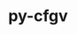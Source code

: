---
title: "py-cfgv"
layout: cache
categories: [package, develop-2025-02-09]
meta: {"versions": ["3.4.0"], "compilers": ["gcc@=11.4.0", "oneapi@=2024.2.1"], "oss": ["ubuntu22.04"], "platforms": ["linux"], "targets": ["x86_64_v3"], "stacks": ["e4s", "e4s-oneapi", "root"], "num_specs": 3, "num_specs_by_stack": {"root": 3, "e4s": 1, "e4s-oneapi": 2}}
spec_details: [{"hash": "vk7ozzs2afe2jhc7vrm3hsols2g2dblx", "compiler": "gcc@=11.4.0", "versions": ["3.4.0"], "os": "ubuntu22.04", "platform": "linux", "target": "x86_64_v3", "variants": ["build_system=python_pip"], "stacks": ["root", "e4s"], "size": "-", "tarball": "https://binaries.spack.io/develop-2025-02-09/build_cache/linux-ubuntu22.04-x86_64_v3/gcc-11.4.0/py-cfgv-3.4.0/linux-ubuntu22.04-x86_64_v3-gcc-11.4.0-py-cfgv-3.4.0-vk7ozzs2afe2jhc7vrm3hsols2g2dblx.spack"}, {"hash": "euchdmjppviw2psf3vpqeyq2zd5npa7g", "compiler": "oneapi@=2024.2.1", "versions": ["3.4.0"], "os": "ubuntu22.04", "platform": "linux", "target": "x86_64_v3", "variants": ["build_system=python_pip"], "stacks": ["root", "e4s-oneapi"], "size": "-", "tarball": "https://binaries.spack.io/develop-2025-02-09/build_cache/linux-ubuntu22.04-x86_64_v3/oneapi-2024.2.1/py-cfgv-3.4.0/linux-ubuntu22.04-x86_64_v3-oneapi-2024.2.1-py-cfgv-3.4.0-euchdmjppviw2psf3vpqeyq2zd5npa7g.spack"}, {"hash": "i7hs53pr3266ij4inpaz3h4fxx3m5reh", "compiler": "oneapi@=2024.2.1", "versions": ["3.4.0"], "os": "ubuntu22.04", "platform": "linux", "target": "x86_64_v3", "variants": ["build_system=python_pip"], "stacks": ["root", "e4s-oneapi"], "size": "-", "tarball": "https://binaries.spack.io/develop-2025-02-09/build_cache/linux-ubuntu22.04-x86_64_v3/oneapi-2024.2.1/py-cfgv-3.4.0/linux-ubuntu22.04-x86_64_v3-oneapi-2024.2.1-py-cfgv-3.4.0-i7hs53pr3266ij4inpaz3h4fxx3m5reh.spack"}]
---